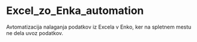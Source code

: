 # Excel_zo_Enka_automation
Avtomatizacija nalaganja podatkov iz Excela v Enko, ker na spletnem mestu ne dela uvoz podatkov.
